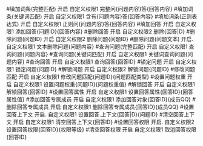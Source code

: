 #填加词条(完整匹配)               开启        自定义权限1          完整问{问题内容}答{回答内容}
#填加词条(关键词匹配)            开启        自定义权限1         含有{问题内容}答{回答内容}
#填加词条(正则表达式)            开启        自定义权限1          正则问{问题内容}答{回答内容}
#填加回答                             开启        自定义权限1         添加回答{问题ID}{回答内容}
#删除回答                             开启        自定义权限2         删除{回答|D}
#删除问题(问题ID)                  开启        自定义权限2         删除问题{问题ID}
#删除问题(问题文本)               开启.        自定义权限1         文本删除问题{问题内容}
#查询问题(完整匹配)               开启        自定义权限1          查询问题{问题内容}
#查询问题(关键词匹配)            开启        自定义权限1         关键词查询问题{问题内容}
#查询回答                             开启        自定义权限1         查询回答{回答lD}
#锁定问题                             开启        自定义权限1         锁定问题{问题lD}
#解锁问题                             开启        自定义权限2         解锁问题{问题lD}
#修改问题匹配                       开启        自定义权限1         修改问题匹配{问题lD}{问题匹配类型}
#设置问题权重                       开启        自定义权限1         设置问题权重{问题ID}{问题权重值}
#解锁回答                             开启        自定义权限1         解锁回答{回答lD}
#设置回答属性                       开启        自定义权限1         设置回答属性{回答ID}{回答属性值}
#添加回答专属成员                 开启        自定义权限1         添加回答对象{回答lD}{成员QQ}
#删除回答专属成员                 开启        自定义权限1         删除回答专属成员{回答ID}{成员QQ}
#设置回答上下文                    开启.        自定义权限1         设置回答.上下文{回答|D}{问题ID}
#清空回答上下文                    开启        自定义权限1         清空回答上下文{回答lD}
#设置回答权限                       开启.        自定义权限2         设置回答权限{回答lD}{权限等级}
#清空回答权限                   开启              自定义权限1          取消回答权限{回答ID}

